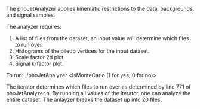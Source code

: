 The phoJetAnalyzer applies kinematic restrictions to the data, backgrounds, and signal samples. 

The analyzer requires:
1. A list of files from the dataset, an input value will determine which files to run over.
2. Histograms of the pileup vertices for the input dataset.
3. Scale factor 2d plot.
4. Signal k-factor plot.

To run:
./phoJetAnalyzer <SampleName> <isMonteCarlo (1 for yes, 0 for no)> <iterator>

The iterator determines which files to run over as determined by line 771 of phoJetAnalyzer.h. By running all values of the iterator, one can analyze the entire dataset. The anlayzer breaks the dataset up into 20 files.
